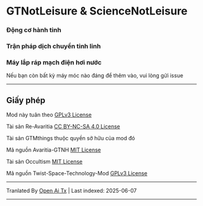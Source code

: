 # GTNotLeisure & ScienceNotLeisure

### Động cơ hành tinh

### Trận pháp dịch chuyển tinh linh

### Máy lắp ráp mạch điện hơi nước

Nếu bạn còn bất kỳ máy móc nào đáng để thêm vào, vui lòng gửi issue

---

## Giấy phép
Mod này tuân theo [GPLv3 License](https://www.gnu.org/licenses/gpl-3.0.html)

Tài sản Re-Avaritia [CC BY-NC-SA 4.0 License](https://creativecommons.org/licenses/by-nc-sa/4.0/)

Tài sản GTMthings thuộc quyền sở hữu của mod đó

Mã nguồn Avaritia-GTNH [MIT License](https://mit-license.org/)

Tài sản Occultism [MIT License](https://mit-license.org/)

Mã nguồn Twist-Space-Technology-Mod [GPLv3 License](https://www.gnu.org/licenses/gpl-3.0.html)

---

Tranlated By [Open Ai Tx](https://github.com/OpenAiTx/OpenAiTx) | Last indexed: 2025-06-07

---